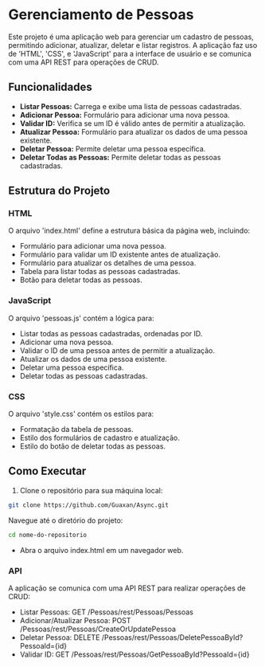 # Gerenciamento de Pessoas

Este projeto é uma aplicação web para gerenciar um cadastro de pessoas, permitindo adicionar, atualizar, deletar e listar registros. A aplicação faz uso de 'HTML', 'CSS', e 'JavaScript' para a interface de usuário e se comunica com uma API REST para operações de CRUD.

## Funcionalidades

- **Listar Pessoas:** Carrega e exibe uma lista de pessoas cadastradas.
- **Adicionar Pessoa:** Formulário para adicionar uma nova pessoa.
- **Validar ID:** Verifica se um ID é válido antes de permitir a atualização.
- **Atualizar Pessoa:** Formulário para atualizar os dados de uma pessoa existente.
- **Deletar Pessoa:** Permite deletar uma pessoa específica.
- **Deletar Todas as Pessoas:** Permite deletar todas as pessoas cadastradas.

## Estrutura do Projeto

### HTML

O arquivo 'index.html' define a estrutura básica da página web, incluindo:
- Formulário para adicionar uma nova pessoa.
- Formulário para validar um ID existente antes de atualização.
- Formulário para atualizar os detalhes de uma pessoa.
- Tabela para listar todas as pessoas cadastradas.
- Botão para deletar todas as pessoas.

### JavaScript

O arquivo 'pessoas.js' contém a lógica para:
- Listar todas as pessoas cadastradas, ordenadas por ID.
- Adicionar uma nova pessoa.
- Validar o ID de uma pessoa antes de permitir a atualização.
- Atualizar os dados de uma pessoa existente.
- Deletar uma pessoa específica.
- Deletar todas as pessoas cadastradas.

### CSS

O arquivo 'style.css' contém os estilos para:
- Formatação da tabela de pessoas.
- Estilo dos formulários de cadastro e atualização.
- Estilo do botão de deletar todas as pessoas.

## Como Executar

1. Clone o repositório para sua máquina local:
  ```sh
  git clone https://github.com/Guaxan/Async.git
  ```
Navegue até o diretório do projeto:
  ```sh
  cd nome-do-repositorio
  ```
  
- Abra o arquivo index.html em um navegador web.

### API

A aplicação se comunica com uma API REST para realizar operações de CRUD:
- Listar Pessoas: GET /Pessoas/rest/Pessoas/Pessoas
- Adicionar/Atualizar Pessoa: POST /Pessoas/rest/Pessoas/CreateOrUpdatePessoa
- Deletar Pessoa: DELETE /Pessoas/rest/Pessoas/DeletePessoaById?PessoaId={id}
- Validar ID: GET /Pessoas/rest/Pessoas/GetPessoaById?PessoaId={id}
